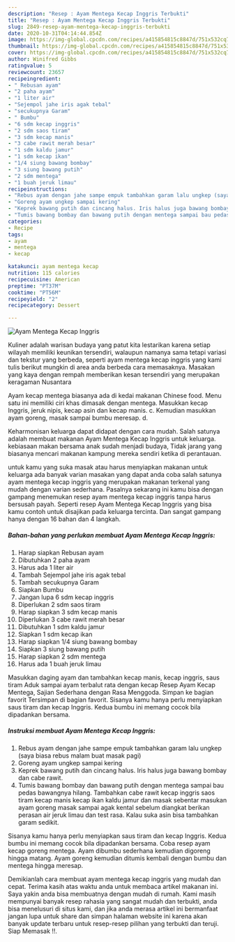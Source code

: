 ```yaml
---
description: "Resep : Ayam Mentega Kecap Inggris Terbukti"
title: "Resep : Ayam Mentega Kecap Inggris Terbukti"
slug: 2849-resep-ayam-mentega-kecap-inggris-terbukti
date: 2020-10-31T04:14:44.854Z
image: https://img-global.cpcdn.com/recipes/a415854815c8847d/751x532cq70/ayam-mentega-kecap-inggris-foto-resep-utama.jpg
thumbnail: https://img-global.cpcdn.com/recipes/a415854815c8847d/751x532cq70/ayam-mentega-kecap-inggris-foto-resep-utama.jpg
cover: https://img-global.cpcdn.com/recipes/a415854815c8847d/751x532cq70/ayam-mentega-kecap-inggris-foto-resep-utama.jpg
author: Winifred Gibbs
ratingvalue: 5
reviewcount: 23657
recipeingredient:
- " Rebusan ayam"
- "2 paha ayam"
- "1 liter air"
- "Sejempol jahe iris agak tebal"
- "secukupnya Garam"
- " Bumbu"
- "6 sdm kecap inggris"
- "2 sdm saos tiram"
- "3 sdm kecap manis"
- "3 cabe rawit merah besar"
- "1 sdm kaldu jamur"
- "1 sdm kecap ikan"
- "1/4 siung bawang bombay"
- "3 siung bawang putih"
- "2 sdm mentega"
- "1 buah jeruk limau"
recipeinstructions:
- "Rebus ayam dengan jahe sampe empuk tambahkan garam lalu ungkep (saya biasa rebus malam buat masak pagi)"
- "Goreng ayam ungkep sampai kering"
- "Keprek bawang putih dan cincang halus. Iris halus juga bawang bombay dan cabe rawit."
- "Tumis bawang bombay dan bawang putih dengan mentega sampai bau pedas bawangnya hilang. Tambahkan cabe rawit kecap inggris saos tiram kecap manis kecap ikan kaldu jamur dan masak sebentar masukan ayam goreng masak sampai agak kental sebelum diangkat berikan perasan air jeruk limau dan test rasa. Kalau suka asin bisa tambahkan garam sedikit."
categories:
- Recipe
tags:
- ayam
- mentega
- kecap

katakunci: ayam mentega kecap 
nutrition: 115 calories
recipecuisine: American
preptime: "PT37M"
cooktime: "PT56M"
recipeyield: "2"
recipecategory: Dessert

---
```



![Ayam Mentega Kecap Inggris](https://img-global.cpcdn.com/recipes/a415854815c8847d/751x532cq70/ayam-mentega-kecap-inggris-foto-resep-utama.jpg)

Kuliner adalah warisan budaya yang patut kita lestarikan karena setiap wilayah memiliki keunikan tersendiri, walaupun namanya sama tetapi variasi dan tekstur yang berbeda, seperti ayam mentega kecap inggris yang kami tulis berikut mungkin di area anda berbeda cara memasaknya. Masakan yang kaya dengan rempah memberikan kesan tersendiri yang merupakan keragaman Nusantara

Ayam kecap mentega biasanya ada di kedai makanan Chinese food. Menu satu ini memiliki ciri khas dimasak dengan mentega. Masukkan kecap Inggris, jeruk nipis, kecap asin dan kecap manis. c. Kemudian masukkan ayam goreng, masak sampai bumbu meresap. d.

Keharmonisan keluarga dapat didapat dengan cara mudah. Salah satunya adalah membuat makanan Ayam Mentega Kecap Inggris untuk keluarga. kebiasaan makan bersama anak sudah menjadi budaya, Tidak jarang yang biasanya mencari makanan kampung mereka sendiri ketika di perantauan.

untuk kamu yang suka masak atau harus menyiapkan makanan untuk keluarga ada banyak varian masakan yang dapat anda coba salah satunya ayam mentega kecap inggris yang merupakan makanan terkenal yang mudah dengan varian sederhana. Pasalnya sekarang ini kamu bisa dengan gampang menemukan resep ayam mentega kecap inggris tanpa harus bersusah payah.
Seperti resep Ayam Mentega Kecap Inggris yang bisa kamu contoh untuk disajikan pada keluarga tercinta. Dan sangat gampang hanya dengan 16 bahan dan 4 langkah.


<!--inarticleads1-->

##### Bahan-bahan yang perlukan membuat Ayam Mentega Kecap Inggris:

1. Harap siapkan  Rebusan ayam
1. Dibutuhkan 2 paha ayam
1. Harus ada 1 liter air
1. Tambah Sejempol jahe iris agak tebal
1. Tambah secukupnya Garam
1. Siapkan  Bumbu
1. Jangan lupa 6 sdm kecap inggris
1. Diperlukan 2 sdm saos tiram
1. Harap siapkan 3 sdm kecap manis
1. Diperlukan 3 cabe rawit merah besar
1. Dibutuhkan 1 sdm kaldu jamur
1. Siapkan 1 sdm kecap ikan
1. Harap siapkan 1/4 siung bawang bombay
1. Siapkan 3 siung bawang putih
1. Harap siapkan 2 sdm mentega
1. Harus ada 1 buah jeruk limau


Masukkan daging ayam dan tambahkan kecap manis, kecap inggris, saus tiram Aduk sampai ayam terbalut rata dengan kecap Resep Ayam Kecap Mentega, Sajian Sederhana dengan Rasa Menggoda. Simpan ke bagian favorit Tersimpan di bagian favorit. Sisanya kamu hanya perlu menyiapkan saus tiram dan kecap Inggris. Kedua bumbu ini memang cocok bila dipadankan bersama. 

<!--inarticleads2-->

##### Instruksi membuat  Ayam Mentega Kecap Inggris:

1. Rebus ayam dengan jahe sampe empuk tambahkan garam lalu ungkep (saya biasa rebus malam buat masak pagi)
1. Goreng ayam ungkep sampai kering
1. Keprek bawang putih dan cincang halus. Iris halus juga bawang bombay dan cabe rawit.
1. Tumis bawang bombay dan bawang putih dengan mentega sampai bau pedas bawangnya hilang. Tambahkan cabe rawit kecap inggris saos tiram kecap manis kecap ikan kaldu jamur dan masak sebentar masukan ayam goreng masak sampai agak kental sebelum diangkat berikan perasan air jeruk limau dan test rasa. Kalau suka asin bisa tambahkan garam sedikit.


Sisanya kamu hanya perlu menyiapkan saus tiram dan kecap Inggris. Kedua bumbu ini memang cocok bila dipadankan bersama. Coba resep ayam kecap goreng mentega. Ayam dibumbu sederhana kemudian digoreng hingga matang. Ayam goreng kemudian ditumis kembali dengan bumbu dan mentega hingga meresap. 

Demikianlah cara membuat ayam mentega kecap inggris yang mudah dan cepat. Terima kasih atas waktu anda untuk membaca artikel makanan ini. Saya yakin anda bisa membuatnya dengan mudah di rumah. Kami masih mempunyai banyak resep rahasia yang sangat mudah dan terbukti, anda bisa menelusuri di situs kami, dan jika anda merasa artikel ini bermanfaat jangan lupa untuk share dan simpan halaman website ini karena akan banyak update terbaru untuk resep-resep pilihan yang terbukti dan teruji. Siap Memasak !!. 
